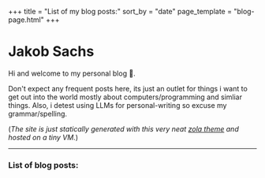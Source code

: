 +++
title = "List of my blog posts:"
sort_by = "date"
page_template = "blog-page.html"
+++

# Jakob Sachs 

Hi and welcome to my personal blog 👋.

Don't expect any frequent posts here, its just an outlet for things i want to get out into the world mostly about computers/programming and simliar things. 
Also, i detest using LLMs for personal-writing so excuse my grammar/spelling.

(_The site is just statically generated with this very neat [zola theme](https://gitlab.com/atgumx/no-style-please) and hosted on a tiny VM._)

---

### List of blog posts:

